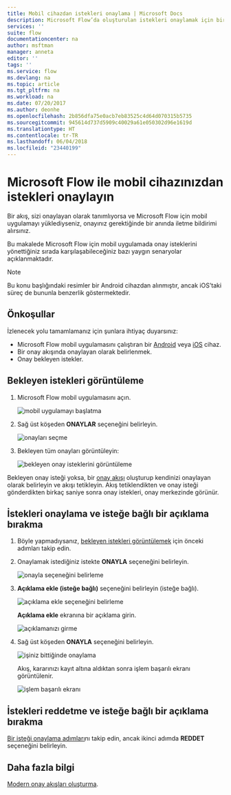 ```yaml
---
title: Mobil cihazdan istekleri onaylama | Microsoft Docs
description: Microsoft Flow’da oluşturulan istekleri onaylamak için bir mobil cihaz kullanın.
services: ''
suite: flow
documentationcenter: na
author: msftman
manager: anneta
editor: ''
tags: ''
ms.service: flow
ms.devlang: na
ms.topic: article
ms.tgt_pltfrm: na
ms.workload: na
ms.date: 07/20/2017
ms.author: deonhe
ms.openlocfilehash: 2b856dfa75e0acb7eb83525c4d64d070315b5735
ms.sourcegitcommit: 945614d737d5909c40029a61e050302d96e1619d
ms.translationtype: HT
ms.contentlocale: tr-TR
ms.lasthandoff: 06/04/2018
ms.locfileid: "23440199"
---
```

# <a name="approve-requests-on-your-mobile-device-by-using-microsoft-flow"></a>Microsoft Flow ile mobil cihazınızdan istekleri onaylayın
Bir akış, sizi onaylayan olarak tanımlıyorsa ve Microsoft Flow için mobil uygulamayı yüklediyseniz, onayınız gerektiğinde bir anında iletme bildirimi alırsınız.

Bu makalede Microsoft Flow için mobil uygulamada onay isteklerini yönettiğiniz sırada karşılaşabileceğiniz bazı yaygın senaryolar açıklanmaktadır.

> [!NOTE]
> Bu konu başlığındaki resimler bir Android cihazdan alınmıştır, ancak iOS’taki süreç de bununla benzerlik göstermektedir.
> 
> 

## <a name="prerequisites"></a>Önkoşullar
İzlenecek yolu tamamlamanız için şunlara ihtiyaç duyarsınız:

* Microsoft Flow mobil uygulamasını çalıştıran bir [Android](https://aka.ms/flowmobiledocsandroid) veya [iOS](https://aka.ms/flowmobiledocsios) cihaz.
* Bir onay akışında onaylayan olarak belirlenmek.
* Onay bekleyen istekler.

## <a name="view-pending-requests"></a>Bekleyen istekleri görüntüleme
1. Microsoft Flow mobil uygulamasını açın.
   
    ![mobil uygulamayı başlatma](./media/mobile-approvals/open-app.png)
2. Sağ üst köşeden **ONAYLAR** seçeneğini belirleyin.
   
    ![onayları seçme](./media/mobile-approvals/select-approvals.png)
3. Bekleyen tüm onayları görüntüleyin:
   
    ![bekleyen onay isteklerini görüntüleme](./media/mobile-approvals/show-pending-approval-requests.png)

Bekleyen onay isteği yoksa, bir [onay akışı](modern-approvals.md) oluşturup kendinizi onaylayan olarak belirleyin ve akışı tetikleyin. Akış tetiklendikten ve onay isteği gönderdikten birkaç saniye sonra onay istekleri, onay merkezinde görünür.

## <a name="approve-requests-and-leave-an-optional-comment"></a>İstekleri onaylama ve isteğe bağlı bir açıklama bırakma
1. Böyle yapmadıysanız, [bekleyen istekleri görüntülemek](mobile-approvals.md#view-pending-requests) için önceki adımları takip edin.
2. Onaylamak istediğiniz istekte **ONAYLA** seçeneğini belirleyin.
   
    ![onayla seçeneğini belirleme](./media/mobile-approvals/select-approve.png)
3. **Açıklama ekle (isteğe bağlı)**  seçeneğini belirleyin (isteğe bağlı).
   
    ![açıklama ekle seçeneğini belirleme](./media/mobile-approvals/select-add-comment.png)
   
    **Açıklama ekle** ekranına bir açıklama girin.
   
    ![açıklamanızı girme](./media/mobile-approvals/enter-comment-for-approval.png)
4. Sağ üst köşeden **ONAYLA** seçeneğini belirleyin.
   
    ![işiniz bittiğinde onaylama](./media/mobile-approvals/tap-confirm-button.png)
   
    Akış, kararınızı kayıt altına aldıktan sonra işlem başarılı ekranı görüntülenir.
   
    ![işlem başarılı ekranı](./media/mobile-approvals/approved.png)

## <a name="reject-requests-and-leave-an-optional-comment"></a>İstekleri reddetme ve isteğe bağlı bir açıklama bırakma
[Bir isteği onaylama adımları](mobile-approvals.md#approve-requests-and-leave-an-optional-comment)nı takip edin, ancak ikinci adımda **REDDET** seçeneğini belirleyin.

## <a name="learn-more"></a>Daha fazla bilgi
[Modern onay akışları oluşturma](modern-approvals.md).

